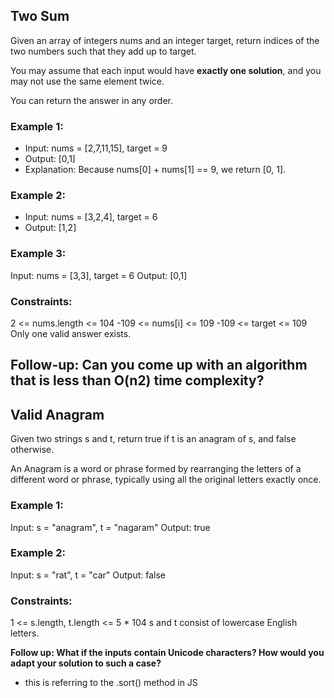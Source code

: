 ## Two Sum

Given an array of integers nums and an integer target, return indices of the two numbers such that they add up to target.

You may assume that each input would have **exactly one solution**, and you may not use the same element twice.

You can return the answer in any order.

 

### Example 1:
- Input: nums = [2,7,11,15], target = 9
- Output: [0,1]
- Explanation: Because nums[0] + nums[1] == 9, we return [0, 1].

### Example 2:
- Input: nums = [3,2,4], target = 6
- Output: [1,2]

### Example 3:
Input: nums = [3,3], target = 6
Output: [0,1]


### Constraints:

2 <= nums.length <= 104
-109 <= nums[i] <= 109
-109 <= target <= 109
Only one valid answer exists.
 

## Follow-up: Can you come up with an algorithm that is less than O(n2) time complexity?

## Valid Anagram
Given two strings s and t, return true if t is an anagram of s, and false otherwise.

An Anagram is a word or phrase formed by rearranging the letters of a different word or phrase, typically using all the original letters exactly once.


### Example 1:
Input: s = "anagram", t = "nagaram"
Output: true

### Example 2:
Input: s = "rat", t = "car"
Output: false
 

### Constraints:
1 <= s.length, t.length <= 5 * 104
s and t consist of lowercase English letters.
 

**Follow up: What if the inputs contain Unicode characters? How would you adapt your solution to such a case?** 
- this is referring to the .sort() method in JS